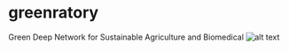 # greenratory
Green Deep Network for Sustainable Agriculture and Biomedical
![alt text](https://github.com/[jordanesikati]/[greenratory]/blob/[main]/assets/greenratory.png?raw=true)
